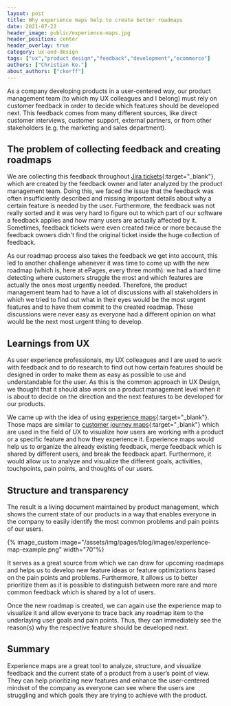 ```yaml
---
layout: post
title: Why experience maps help to create better roadmaps
date: 2021-07-22
header_image: public/experience-maps.jpg
header_position: center
header_overlay: true
category: ux-and-design
tags: ["ux","product design","feedback","development","ecommerce"]
authors: ["Christian Ko."]
about_authors: ["ckorff"]
---
```


As a company developing products in a user-centered way, our product management team (to which my UX colleagues and I belong) must rely on customer feedback in order to decide which features should be developed next.
This feedback comes from many different sources, like direct customer interviews, customer support, external partners, or from other stakeholders (e.g. the marketing and sales department).

## The problem of collecting feedback and creating roadmaps

We are collecting this feedback throughout [Jira tickets](https://www.atlassian.com/software/jira){:target="_blank"}, which are created by the feedback owner and later analyzed by the product management team.
Doing this, we faced the issue that the feedback was often insufficiently described and missing important details about why a certain feature is needed by the user.
Furthermore, the feedback was not really sorted and it was very hard to figure out to which part of our software a feedback applies and how many users are actually affected by it.
Sometimes, feedback tickets were even created twice or more because the feedback owners didn't find the original ticket inside the huge collection of feedback.

As our roadmap process also takes the feedback we get into account, this led to another challenge whenever it was time to come up with the new roadmap (which is, here at ePages, every three month): we had a hard time detecting where customers struggle the most and which features are actually the ones most urgently needed.
Therefore, the product management team had to have a lot of discussions with all stakeholders in which we tried to find out what in their eyes would be the most urgent features and to have them commit to the created roadmap.
These discussions were never easy as everyone had a different opinion on what would be the next most urgent thing to develop.

## Learnings from UX

As user experience professionals, my UX colleagues and I are used to work with feedback and to do research to find out how certain features should be designed in order to make them as easy as possible to use and understandable for the user.
As this is the common approach in UX Design, we thought that it should also work on a product management level when it is about to decide on the direction and the next features to be developed for our products.

We came up with the idea of using [experience maps](https://www.nngroup.com/articles/ux-mapping-cheat-sheet/#:~:text=Experience%20maps%20generalize%20the%20concept,a%20specific%20business%20or%20product.){:target="_blank"}.
Those maps are similar to [customer journey maps](https://www.atlassian.com/team-playbook/plays/customer-journey-mapping){:target="_blank"} which are used in the field of UX to visualize how users are working with a product or a specific feature and how they experience it.
Experience maps would help us to organize the already existing feedback, merge feedback which is shared by different users, and break the feedback apart.
Furthermore, it would allow us to analyze and visualize the different goals, activities, touchpoints, pain points, and thoughts of our users.

## Structure and transparency

The result is a living document maintained by product management, which shows the current state of our products in a way that enables everyone in the company to easily identify the most common problems and pain points of our users.

{% image_custom image="/assets/img/pages/blog/images/experience-map-example.png" width="70"%}

It serves as a great source from which we can draw for upcoming roadmaps and helps us to develop new feature ideas or feature optimizations based on the pain points and problems.
Furthermore, it allows us to better prioritize them as it is possible to distinguish between more rare and more common feedback which is shared by a lot of users.

Once the new roadmap is created, we can again use the experience map to visualize it and allow everyone to trace back any roadmap item to the underlaying user goals and pain points.
Thus, they can immediately see the reason(s) why the respective feature should be developed next.

## Summary 

Experience maps are a great tool to analyze, structure, and visualize feedback and the current state of a product from a user’s point of view.
They can help prioritizing new features and enhance the user-centered mindset of the company as everyone can see where the users are struggling and which goals they are trying to achieve with the product.